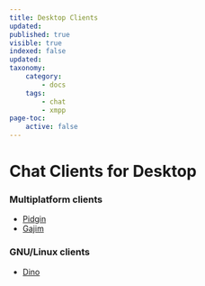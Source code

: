 ```yaml
---
title: Desktop Clients
updated:
published: true
visible: true
indexed: false
updated:
taxonomy:
    category:
        - docs
    tags:
        - chat
        - xmpp
page-toc:
    active: false
---
```


# Chat Clients for Desktop

### Multiplatform clients
- [Pidgin](pidgin)
- [Gajim](gajim)

### GNU/Linux clients
- [Dino](dino)
